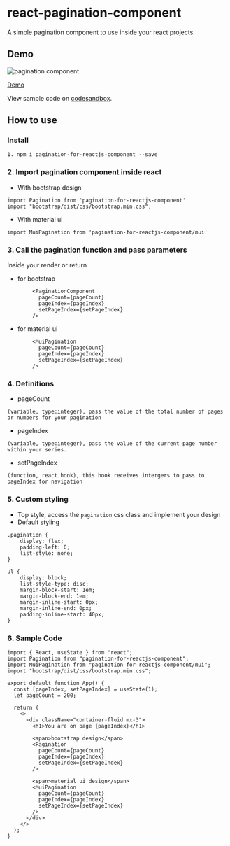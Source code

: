# react-pagination-component

A simple pagination component to use inside your react projects.

## Demo

![pagination component](https://res.cloudinary.com/deyudesls/image/upload/c_scale,q_100,w_527/v1627897538/pagination-component/Screen_Shot_2021-08-02_at_9.45.00_AM_ajqoei.gif)

[Demo](https://csb-pg8kq-g5szse1c7-ninsau.vercel.app/)

View sample code on [codesandbox](https://codesandbox.io/s/pagination-for-reactjs-pg8kq?file=/src/App.js).

## How to use

### Install

```
1. npm i pagination-for-reactjs-component --save
```

### 2. Import pagination component inside react

- With bootstrap design

```
import Pagination from 'pagination-for-reactjs-component'
import "bootstrap/dist/css/bootstrap.min.css";
```

- With material ui

```
import MuiPagination from 'pagination-for-reactjs-component/mui'
```

### 3. Call the pagination function and pass parameters

Inside your render or return

- for bootstrap

```
        <PaginationComponent
          pageCount={pageCount}
          pageIndex={pageIndex}
          setPageIndex={setPageIndex}
        />
```

- for material ui

```
        <MuiPagination
          pageCount={pageCount}
          pageIndex={pageIndex}
          setPageIndex={setPageIndex}
        />
```

### 4. Definitions

- pageCount

```
(variable, type:integer), pass the value of the total number of pages or numbers for your pagination
```

- pageIndex

```
(variable, type:integer), pass the value of the current page number within your series.
```

- setPageIndex

```
(function, react hook), this hook receives intergers to pass to pageIndex for navigation
```

### 5. Custom styling

- Top style, access the `pagination` css class and implement your design
- Default styling

```
.pagination {
    display: flex;
    padding-left: 0;
    list-style: none;
}

ul {
    display: block;
    list-style-type: disc;
    margin-block-start: 1em;
    margin-block-end: 1em;
    margin-inline-start: 0px;
    margin-inline-end: 0px;
    padding-inline-start: 40px;
}
```

### 6. Sample Code

```
import { React, useState } from "react";
import Pagination from "pagination-for-reactjs-component";
import MuiPagination from "pagination-for-reactjs-component/mui";
import "bootstrap/dist/css/bootstrap.min.css";

export default function App() {
  const [pageIndex, setPageIndex] = useState(1);
  let pageCount = 200;

  return (
    <>
      <div className="container-fluid mx-3">
        <h1>You are on page {pageIndex}</h1>

        <span>bootstrap design</span>
        <Pagination
          pageCount={pageCount}
          pageIndex={pageIndex}
          setPageIndex={setPageIndex}
        />

        <span>material ui design</span>
        <MuiPagination
          pageCount={pageCount}
          pageIndex={pageIndex}
          setPageIndex={setPageIndex}
        />
      </div>
    </>
  );
}

```
